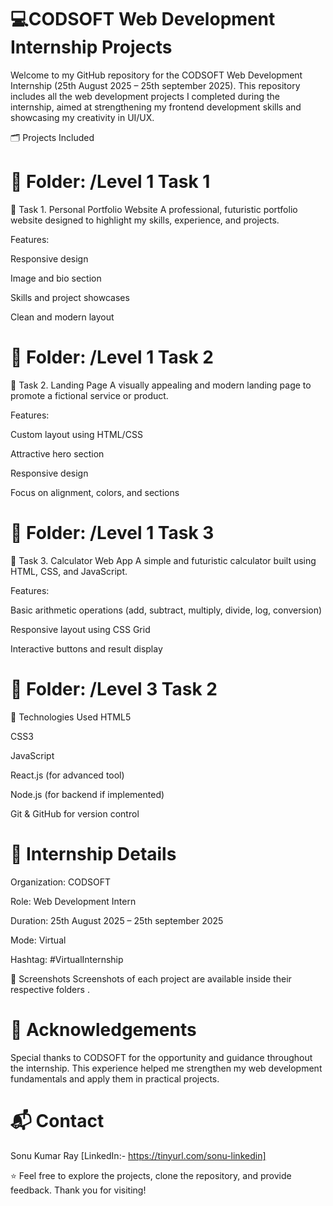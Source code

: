 # 💻CODSOFT Web Development Internship Projects

Welcome to my GitHub repository for the CODSOFT Web Development Internship (25th August 2025 – 25th september 2025). This repository includes all the web development projects I completed during the internship, aimed at strengthening my frontend development skills and showcasing my creativity in UI/UX.

🗂️ Projects Included
# 📁 Folder: /Level 1 Task 1

🔹 Task 1. Personal Portfolio Website
A professional, futuristic portfolio website designed to highlight my skills, experience, and projects.

Features:

Responsive design

Image and bio section

Skills and project showcases

Clean and modern layout

# 📁 Folder: /Level 1 Task 2

🔹 Task 2. Landing Page
A visually appealing and modern landing page to promote a fictional service or product.

Features:

Custom layout using HTML/CSS

Attractive hero section

Responsive design

Focus on alignment, colors, and sections

# 📁 Folder: /Level 1 Task 3

 🔹 Task 3. Calculator Web App
A simple and futuristic calculator built using HTML, CSS, and JavaScript.

Features:

Basic arithmetic operations (add, subtract, multiply, divide, log, conversion)

Responsive layout using CSS Grid

Interactive buttons and result display

# 📁 Folder: /Level 3 Task 2

 🚀 Technologies Used
HTML5

CSS3

JavaScript

React.js (for advanced tool)

Node.js (for backend if implemented)

Git & GitHub for version control

# 📌 Internship Details
Organization: CODSOFT

Role: Web Development Intern

Duration: 25th August 2025 – 25th september 2025

Mode: Virtual

Hashtag: #VirtualInternship

📸 Screenshots
Screenshots of each project are available inside their respective folders .

# 🙌 Acknowledgements
Special thanks to CODSOFT for the opportunity and guidance throughout the internship. This experience helped me strengthen my web development fundamentals and apply them in practical projects.

# 📬 Contact
Sonu Kumar Ray [LinkedIn:- https://tinyurl.com/sonu-linkedin]

⭐ Feel free to explore the projects, clone the repository, and provide feedback. Thank you for visiting!
